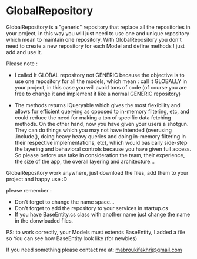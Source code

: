 # GlobalRepository

GlobalRepository is a "generic" repository that replace all the repositories in your project, in this way you will just need to use one and unique repository which mean to maintain one repository. With GlobalRepository you don't need to create a new repository for each Model and define methods ! just add and use it.

Please note :
- I called It GLOBAL repository not GENERIC because the objective is to use one repository for all the models, which mean : call it GLOBALLY in your project, in this case you will avoid tons of code (of course you are free to change it and implement it like a normal GENERIC repository)

- The methods returns IQueryable which gives the most flexibility and allows for efficient querying as opposed to in-memory filtering, etc, and could reduce the need for making a ton of specific data fetching methods. On the other hand, now you have given your users a shotgun. They can do things which you may not have intended (overusing .include(), doing heavy heavy queries and doing in-memory filtering in their respective implementations, etc), which would basically side-step the layering and behavioral controls because you have given full access. So please before use take in consideration the team, their experience, the size of the app, the overall layering and architecture...

GlobalRepository work anywhere, just download the files, add them to your project and happy use :D 

please remember :
- Don't forget to change the name space...
- Don't forget to add the repository to your services in startup.cs
- If you have BaseEntity.cs class with another name just change the name in the donwloaded files.

PS: to work correctly, your Models must extends BaseEntity, I added a file so You can see how BaseEntity look like (for newbies)

If you need something please contact me at: mabroukifakhri@gmail.com
